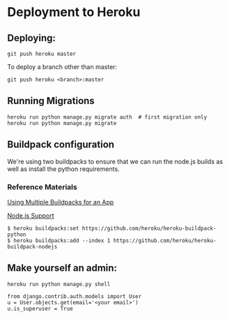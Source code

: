 # Deployment to Heroku

## Deploying:

    git push heroku master

To deploy a branch other than master:

    git push heroku <branch>:master

## Running Migrations

    heroku run python manage.py migrate auth  # first migration only
    heroku run python manage.py migrate

## Buildpack configuration

We're using two buildpacks to ensure that we can run the node.js builds as well as install the python requirements.

### Reference Materials

[Using Multiple Buildpacks for an App](https://devcenter.heroku.com/articles/using-multiple-buildpacks-for-an-app)

[Node.js Support](https://devcenter.heroku.com/articles/nodejs-support#customizing-the-build-process)

    $ heroku buildpacks:set https://github.com/heroku/heroku-buildpack-python
    $ heroku buildpacks:add --index 1 https://github.com/heroku/heroku-buildpack-nodejs

## Make yourself an admin:

`heroku run python manage.py shell`

    from django.contrib.auth.models import User
    u = User.objects.get(email='<your email>')
    u.is_superuser = True
